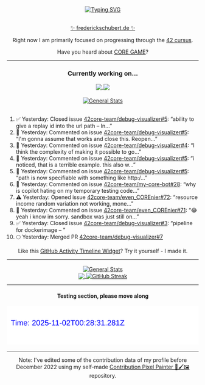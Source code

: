 <div align="center">
	<a href="https://git.io/typing-svg"><img src="https://readme-typing-svg.demolab.com?font=Fira+Code&size=30&pause=1000&color=70A5FD&background=1A1B27&center=true&vCenter=true&repeat=false&random=false&width=550&lines=%F0%9F%91%8B+Hello+World!+I'm+Freddy!+%F0%9F%96%96" alt="Typing SVG" /></a>
</div>
<br>
<div align="center">
	<p></p><a href="https://frederickschubert.de">✨ frederickschubert.de ✨</a></p>
	<p>Right now I am primarily focused on progressing through the <a href="https://github.com/FreddyMSchubert/42_cursus">42 cursus</a>.</p>
	<p>Have you heard about <a href="https://coregame.de/">CORE GAME</a>?</p>
</div>

<hr>

<div align="center">

### Currently working on...

<!-- [![current_repo](https://github-readme-stats.vercel.app/api/pin/?username=FreddyMSchubert&repo=Crafty_Concoctions&theme=tokyonight)](https://github.com/FreddyMSchubert/Crafty_Concoctions) -->

<div align="center">
	<a href="https://github.com/Reptudn/42_transcendence" target="_blank">
		<img align="center" src="https://github-readme-stats.vercel.app/api/pin/?username=Reptudn&repo=42_transcendence&theme=tokyonight" />
	</a>
	<a href="https://github.com/42core-team/even_COREnier" target="_blank">
		<img align="center" src="https://github-readme-stats.vercel.app/api/pin/?username=42core-team&repo=even_COREnier&theme=tokyonight" />
	</a>
</div>

<br>

<div align="center">
	<a href="https://github.com/FreddyMSchubert/42_cursus" target="_blank">
		<img align="center" src="https://github-readme-stats.vercel.app/api/pin/?username=FreddyMSchubert&repo=42_cursus&theme=tokyonight" alt="General Stats" />
	</a>
</div>

<br>

<div align="left">
<ol>
<!-- ACTIVITY:START -->
<li>✅ Yesterday: Closed issue <a href="https://github.com/42core-team/debug-visualizer/issues/5">42core-team/debug-visualizer#5</a>: “ability to give a replay id into the url path – In…”</li>
<li>💬 Yesterday: Commented on issue <a href="https://github.com/42core-team/debug-visualizer/issues/5#issuecomment-3133708858">42core-team/debug-visualizer#5</a>: “I'm gonna assume that works and close this. Reopen…”</li>
<li>💬 Yesterday: Commented on issue <a href="https://github.com/42core-team/debug-visualizer/issues/4#issuecomment-3133640863">42core-team/debug-visualizer#4</a>: “I think the complexity of making it possible to go…”</li>
<li>💬 Yesterday: Commented on issue <a href="https://github.com/42core-team/debug-visualizer/issues/5#issuecomment-3133619210">42core-team/debug-visualizer#5</a>: “i noticed, that is a terrible example. this also w…”</li>
<li>💬 Yesterday: Commented on issue <a href="https://github.com/42core-team/debug-visualizer/issues/5#issuecomment-3133609195">42core-team/debug-visualizer#5</a>: “path is now specifiable with something like http:/…”</li>
<li>💬 Yesterday: Commented on issue <a href="https://github.com/42core-team/my-core-bot/pull/28#issuecomment-3133564799">42core-team/my-core-bot#28</a>: “why is copilot hating on my temporary testing code…”</li>
<li>⚠️ Yesterday: Opened issue <a href="https://github.com/42core-team/even_COREnier/issues/72">42core-team/even_COREnier#72</a>: “resource income random variation not working, mone…”</li>
<li>💬 Yesterday: Commented on issue <a href="https://github.com/42core-team/even_COREnier/pull/71#issuecomment-3132774390">42core-team/even_COREnier#71</a>: “😂 yeah i know im sorry. sandbox was just still on…”</li>
<li>✅ Yesterday: Closed issue <a href="https://github.com/42core-team/debug-visualizer/issues/3">42core-team/debug-visualizer#3</a>: “pipeline for dockerimage – ”</li>
<li>🌕 Yesterday: Merged PR <a href="https://github.com/42core-team/debug-visualizer/pull/7">42core-team/debug-visualizer#7</a></li>
<!-- ACTIVITY:END -->
</ol>
</div>

Like this [GitHub Activity Timeline Widget](https://github.com/FreddyMSchubert/github-activity-timeline)? Try it yourself - I made it.

<hr>

<div align="center">
	<a href="https://github.com/anuraghazra/github-readme-stats" target="_blank">
		<img height=200 align="center" src="https://github-readme-stats.vercel.app/api?username=FreddyMSchubert&show_icons=true&theme=tokyonight&card_width=650" alt="General Stats" />
	</a>
</div>

<div align="center">
	<a href="https://github.com/anuraghazra/github-readme-stats" target="_blank">
		<img height=200 align="center" src="https://github-readme-stats.vercel.app/api/top-langs/?username=FreddyMSchubert&layout=donut&theme=tokyonight&card_width=320">
	</a>
	<a href="https://github.com/DenverCoder1/github-readme-streak-stats" target="_blank">
		<img height=200 align="center" src="https://streak-stats.demolab.com?user=FreddyMSchubert&theme=tokyonight&date_format=j%20M%5B%20Y%5D&card_width=320&card_height=200&hide_total_contributions=true" alt="GitHub Streak" />
	</a>
</div>

<hr>

#### Testing section, please move along

![GitHub Defenders SVG](https://github.com/FreddyMSchubert/FreddyMSchubert/blob/github_defenders_output/output.svg)

<hr>

Note: I've edited some of the contribution data of my profile before December 2022 using my self-made [Contribution Pixel Painter 🎨🖌️🖼️](https://github.com/FreddyMSchubert/contribution-pixel-painter) repository.
